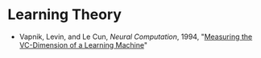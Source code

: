 # Learning Theory

 - Vapnik, Levin, and Le Cun, *Neural Computation*, 1994, "[Measuring the VC-Dimension of a Learning Machine](http://yann.lecun.com/exdb/publis/pdf/vapnik-levin-lecun-94.pdf)"
